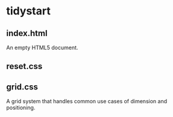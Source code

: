 # tidystart

## index.html
An empty HTML5 document.

## reset.css

## grid.css
A grid system that handles common use cases of dimension and positioning.
